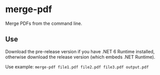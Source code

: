 # merge-pdf
Merge PDFs from the command line.
## Use
Download the pre-release version if you have .NET 6 Runtime installed, otherwise download the release version (which embeds .NET Runtime). 

Use example: `merge-pdf file1.pdf file2.pdf file3.pdf output.pdf`
